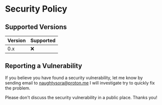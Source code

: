 # Security Policy

## Supported Versions

| Version | Supported          |
| ------- | ------------------ |
| 0.x     | :x:                |

## Reporting a Vulnerability

If you believe you have found a security vulnerability, let me know by sending
email to [naughtysora@proton.me](mailto:naughtysora@proton.me)
I will investigate try to quickly fix the problem.

Please don't discuss the security vulnerability in a public place. Thanks you!
